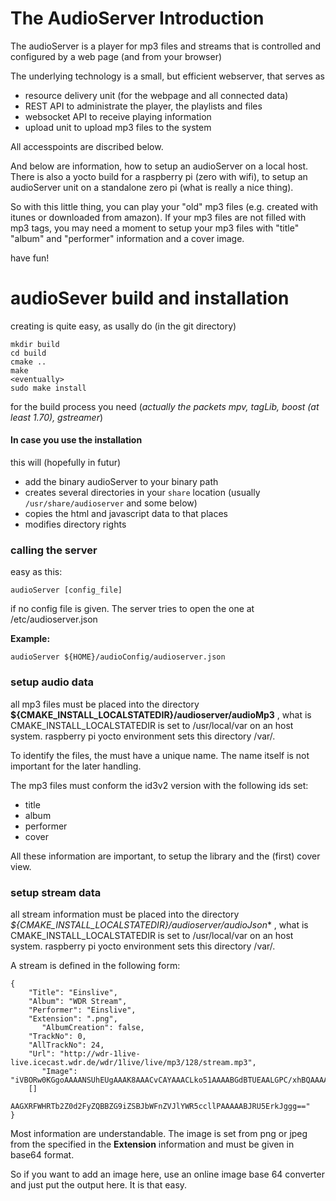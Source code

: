 # The AudioServer Introduction

The audioServer is a player for mp3 files and streams that is controlled and configured by a web page (and from your browser)

The underlying technology is a small, but efficient webserver, that serves as 
* resource delivery unit (for the webpage and all connected data) 
* REST API to administrate the player, the playlists and files
* websocket API to receive playing information
* upload unit to upload mp3 files to the system

All accesspoints are discribed below.

And below are information, how to setup an audioServer on a local host. There is also a yocto build for a raspberry pi (zero with wifi), to setup an audioServer unit on a standalone zero pi (what is really a nice thing).

So with this little thing, you can play your "old" mp3 files (e.g. created with itunes or downloaded from amazon). If your mp3 files are not filled with mp3 tags, you may need a moment to setup your mp3 files with "title" "album" and "performer" information and a cover image.

have fun!

# audioSever build and installation
creating is quite easy, as usally do (in the git directory)
```
mkdir build
cd build
cmake ..
make
<eventually>
sudo make install
```

for the build process you need (*actually the packets mpv, tagLib, boost (at least 1.70), gstreamer*) 

#### In case you use the installation
this will (hopefully in futur) 

 - add the binary audioServer to your binary path
 - creates several directories in your `share` location (usually `/usr/share/audioserver` and some below)
 - copies the html and javascript data to that places
 - modifies directory rights  

### calling the server
easy as this:
```
audioServer [config_file]
```

if no config file is given. The server tries to open the one at /etc/audioserver.json

**Example:**
```
audioServer ${HOME}/audioConfig/audioserver.json
```

### setup audio data

all mp3 files must be placed into the directory **${CMAKE_INSTALL_LOCALSTATEDIR}/audioserver/audioMp3** , what is CMAKE_INSTALL_LOCALSTATEDIR is set to /usr/local/var on an host system. raspberry pi yocto environment sets this directory /var/.

To identify the files, the must have a unique name. The name itself is not important for the later handling.

The mp3 files must conform the id3v2 version with the following ids set:

* title
* album
* performer
* cover

All these information are important, to setup the library and the (first) cover view.

### setup stream data

all stream information must be placed into the directory *${CMAKE_INSTALL_LOCALSTATEDIR}/audioserver/audioJson** , what is CMAKE_INSTALL_LOCALSTATEDIR is set to /usr/local/var on an host system. raspberry pi yocto environment sets this directory /var/.

A stream is defined in the following form:
```
{
    "Title": "Einslive",
    "Album": "WDR Stream",
    "Performer": "Einslive",
    "Extension": ".png",
	   "AlbumCreation": false,
    "TrackNo": 0,
    "AllTrackNo": 24,
    "Url": "http://wdr-1live-live.icecast.wdr.de/wdr/1live/live/mp3/128/stream.mp3",
	   "Image": "iVBORw0KGgoAAAANSUhEUgAAAK8AAACvCAYAAACLko51AAAABGdBTUEAALGPC/xhBQAAAA
    []
    AAGXRFWHRTb2Z0d2FyZQBBZG9iZSBJbWFnZVJlYWR5ccllPAAAAABJRU5ErkJggg=="
}
```
Most information are understandable. The image is set from png or jpeg from the specified in the **Extension** information and must be given in base64 format. 

So if you want to add an image here, use an online image base 64 converter and just put the output here. It is that easy.

